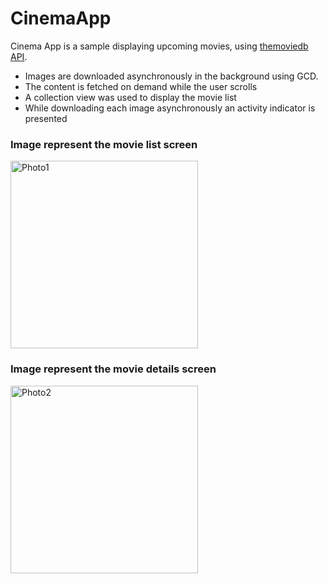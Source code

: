 # CinemaApp

Cinema App is a sample displaying upcoming movies, using [themoviedb API](https://www.themoviedb.org). 
- Images are downloaded asynchronously in the background using GCD.
- The content is fetched on demand while the user scrolls
- A collection view was used to display the movie list
- While downloading each image asynchronously an activity indicator is presented

### Image represent the movie list screen

<img width="300" alt="Photo1" src="https://user-images.githubusercontent.com/55087937/72453520-80f45980-37bf-11ea-8d9d-9a5ab149a57b.png">

### Image represent the movie details screen

<img width="300" alt="Photo2" src="https://user-images.githubusercontent.com/55087937/72453543-8baeee80-37bf-11ea-95ba-09b6787ad858.png">
